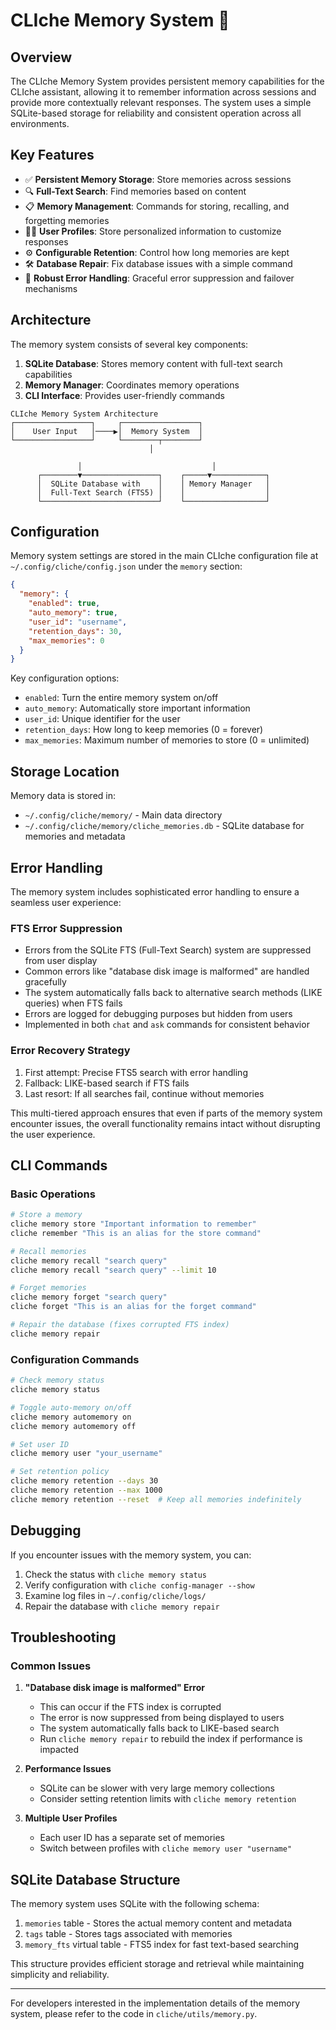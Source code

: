 # CLIche Memory System 🧠

## Overview

The CLIche Memory System provides persistent memory capabilities for the CLIche assistant, allowing it to remember information across sessions and provide more contextually relevant responses. The system uses a simple SQLite-based storage for reliability and consistent operation across all environments.

## Key Features

- ✅ **Persistent Memory Storage**: Store memories across sessions
- 🔍 **Full-Text Search**: Find memories based on content
- 📋 **Memory Management**: Commands for storing, recalling, and forgetting memories
- 🧑‍💼 **User Profiles**: Store personalized information to customize responses
- ⚙️ **Configurable Retention**: Control how long memories are kept
- 🛠️ **Database Repair**: Fix database issues with a simple command
- 🔄 **Robust Error Handling**: Graceful error suppression and failover mechanisms

## Architecture

The memory system consists of several key components:

1. **SQLite Database**: Stores memory content with full-text search capabilities
2. **Memory Manager**: Coordinates memory operations
3. **CLI Interface**: Provides user-friendly commands

```
CLIche Memory System Architecture
┌─────────────────┐     ┌─────────────────┐
│    User Input   │────▶│  Memory System  │
└─────────────────┘     └────────┬────────┘
                               │
               
               │                             │
      ┌────────▼─────────────────┐    ┌─────▼────────────┐
      │  SQLite Database with    │    │ Memory Manager   │
      │  Full-Text Search (FTS5) │    │                  │
      └──────────────────────────┘    └──────────────────┘
```

## Configuration

Memory system settings are stored in the main CLIche configuration file at `~/.config/cliche/config.json` under the `memory` section:

```json
{
  "memory": {
    "enabled": true,
    "auto_memory": true,
    "user_id": "username",
    "retention_days": 30,
    "max_memories": 0
  }
}
```

Key configuration options:
- `enabled`: Turn the entire memory system on/off
- `auto_memory`: Automatically store important information
- `user_id`: Unique identifier for the user
- `retention_days`: How long to keep memories (0 = forever)
- `max_memories`: Maximum number of memories to store (0 = unlimited)

## Storage Location

Memory data is stored in:
- `~/.config/cliche/memory/` - Main data directory
- `~/.config/cliche/memory/cliche_memories.db` - SQLite database for memories and metadata

## Error Handling

The memory system includes sophisticated error handling to ensure a seamless user experience:

### FTS Error Suppression
- Errors from the SQLite FTS (Full-Text Search) system are suppressed from user display
- Common errors like "database disk image is malformed" are handled gracefully
- The system automatically falls back to alternative search methods (LIKE queries) when FTS fails
- Errors are logged for debugging purposes but hidden from users
- Implemented in both `chat` and `ask` commands for consistent behavior

### Error Recovery Strategy
1. First attempt: Precise FTS5 search with error handling
2. Fallback: LIKE-based search if FTS fails
3. Last resort: If all searches fail, continue without memories

This multi-tiered approach ensures that even if parts of the memory system encounter issues, the overall functionality remains intact without disrupting the user experience.

## CLI Commands

### Basic Operations

```bash
# Store a memory
cliche memory store "Important information to remember"
cliche remember "This is an alias for the store command"

# Recall memories
cliche memory recall "search query"
cliche memory recall "search query" --limit 10

# Forget memories
cliche memory forget "search query"
cliche forget "This is an alias for the forget command"

# Repair the database (fixes corrupted FTS index)
cliche memory repair
```

### Configuration Commands

```bash
# Check memory status
cliche memory status

# Toggle auto-memory on/off
cliche memory automemory on
cliche memory automemory off

# Set user ID
cliche memory user "your_username"

# Set retention policy
cliche memory retention --days 30
cliche memory retention --max 1000
cliche memory retention --reset  # Keep all memories indefinitely
```

## Debugging

If you encounter issues with the memory system, you can:

1. Check the status with `cliche memory status`
2. Verify configuration with `cliche config-manager --show`
3. Examine log files in `~/.config/cliche/logs/`
4. Repair the database with `cliche memory repair`

## Troubleshooting

### Common Issues

1. **"Database disk image is malformed" Error**
   - This can occur if the FTS index is corrupted
   - The error is now suppressed from being displayed to users
   - The system automatically falls back to LIKE-based search
   - Run `cliche memory repair` to rebuild the index if performance is impacted

2. **Performance Issues**
   - SQLite can be slower with very large memory collections
   - Consider setting retention limits with `cliche memory retention`

3. **Multiple User Profiles**
   - Each user ID has a separate set of memories
   - Switch between profiles with `cliche memory user "username"`

## SQLite Database Structure

The memory system uses SQLite with the following schema:

1. `memories` table - Stores the actual memory content and metadata
2. `tags` table - Stores tags associated with memories
3. `memory_fts` virtual table - FTS5 index for fast text-based searching

This structure provides efficient storage and retrieval while maintaining simplicity and reliability.

---

For developers interested in the implementation details of the memory system, please refer to the code in `cliche/utils/memory.py`. 